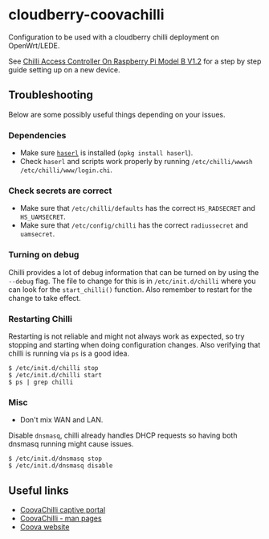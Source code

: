 # cloudberry-coovachilli

Configuration to be used with a cloudberry chilli deployment on OpenWrt/LEDE.

See [Chilli Access Controller On Raspberry Pi Model B V1.2](Rpi.md) for a step
by step guide setting up on a new device.

## Troubleshooting

Below are some possibly useful things depending on your issues.

### Dependencies

- Make sure [`haserl`](http://haserl.sourceforge.net) is installed (`opkg install haserl`).
- Check `haserl` and scripts work properly by running `/etc/chilli/wwwsh /etc/chilli/www/login.chi`.

### Check secrets are correct

- Make sure that `/etc/chilli/defaults` has the correct `HS_RADSECRET` and `HS_UAMSECRET`.
- Make sure that `/etc/config/chilli` has the correct `radiussecret` and `uamsecret`.

### Turning on debug

Chilli provides a lot of debug information that can be turned on by using the
`--debug` flag.  The file to change for this is in `/etc/init.d/chilli` where
you can look for the `start_chilli()` function. Also remember to restart for
the change to take effect.

### Restarting Chilli

Restarting is not reliable and might not always work as expected, so try
stopping and starting when doing configuration changes. Also verifying that
chilli is running via `ps` is a good idea.

    $ /etc/init.d/chilli stop
    $ /etc/init.d/chilli start
    $ ps | grep chilli


### Misc

- Don't mix WAN and LAN.

Disable `dnsmasq`, chilli already handles DHCP requests so having both dnsmasq
running might cause issues.

    $ /etc/init.d/dnsmasq stop
    $ /etc/init.d/dnsmasq disable

## Useful links

- [CoovaChilli captive portal](https://openwrt.org/docs/guide-user/services/captive-portal/wireless.hotspot.coova-chilli?s[]=coovachilli)
- [CoovaChilli - man pages](http://coova.github.io/CoovaChilli/man-pages.html)
- [Coova website](https://coova.github.io)
